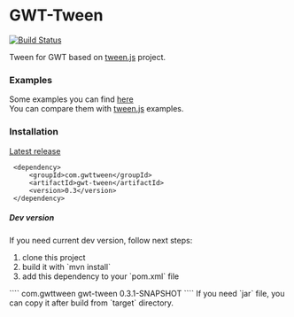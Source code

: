 GWT-Tween 
===================
[![Build Status](https://travis-ci.org/gwttween/gwt-tween.svg?branch=master)](https://travis-ci.org/gwttween/gwt-tween)

Tween for GWT based on [tween.js](https://github.com/tweenjs/tween.js) project.

### Examples

Some examples you can find [here](http://dev.samsklepal.com/gwtTweenExamples)
<br>You can compare them with [tween.js](https://github.com/tweenjs/tween.js) examples.
 
### Installation

[Latest release](https://github.com/gwttween/gwt-tween/releases)
````
 <dependency>
     <groupId>com.gwttween</groupId>
     <artifactId>gwt-tween</artifactId>
     <version>0.3</version>
 </dependency>
````

##### Dev version
If you need current dev version, follow next steps:<br>
<ol>
  <li>clone  this project</li>
  <li>build it with `mvn install`</li>
  <li>add this dependency to your `pom.xml` file</li>
</ol>
````
 <dependency>
     <groupId>com.gwttween</groupId>
     <artifactId>gwt-tween</artifactId>
     <version>0.3.1-SNAPSHOT</version>
 </dependency>
````
If you need `jar` file, you can copy it after build from `target` directory.

